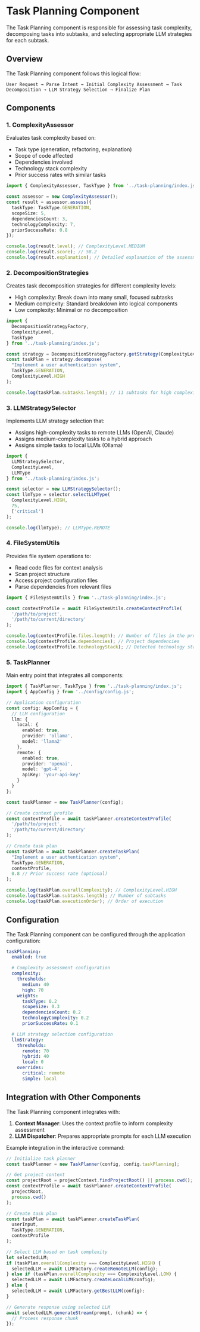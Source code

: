 # Task Planning Component

The Task Planning component is responsible for assessing task complexity, decomposing tasks into subtasks, and selecting appropriate LLM strategies for each subtask.

## Overview

The Task Planning component follows this logical flow:

```
User Request → Parse Intent → Initial Complexity Assessment → Task Decomposition → LLM Strategy Selection → Finalize Plan
```

## Components

### 1. ComplexityAssessor

Evaluates task complexity based on:
- Task type (generation, refactoring, explanation)
- Scope of code affected
- Dependencies involved
- Technology stack complexity
- Prior success rates with similar tasks

```typescript
import { ComplexityAssessor, TaskType } from '../task-planning/index.js';

const assessor = new ComplexityAssessor();
const result = assessor.assess({
  taskType: TaskType.GENERATION,
  scopeSize: 5,
  dependenciesCount: 3,
  technologyComplexity: 7,
  priorSuccessRate: 0.8
});

console.log(result.level); // ComplexityLevel.MEDIUM
console.log(result.score); // 58.2
console.log(result.explanation); // Detailed explanation of the assessment
```

### 2. DecompositionStrategies

Creates task decomposition strategies for different complexity levels:
- High complexity: Break down into many small, focused subtasks
- Medium complexity: Standard breakdown into logical components
- Low complexity: Minimal or no decomposition

```typescript
import { 
  DecompositionStrategyFactory, 
  ComplexityLevel, 
  TaskType 
} from '../task-planning/index.js';

const strategy = DecompositionStrategyFactory.getStrategy(ComplexityLevel.HIGH);
const taskPlan = strategy.decompose(
  "Implement a user authentication system",
  TaskType.GENERATION,
  ComplexityLevel.HIGH
);

console.log(taskPlan.subtasks.length); // 11 subtasks for high complexity
```

### 3. LLMStrategySelector

Implements LLM strategy selection that:
- Assigns high-complexity tasks to remote LLMs (OpenAI, Claude)
- Assigns medium-complexity tasks to a hybrid approach
- Assigns simple tasks to local LLMs (Ollama)

```typescript
import { 
  LLMStrategySelector, 
  ComplexityLevel, 
  LLMType 
} from '../task-planning/index.js';

const selector = new LLMStrategySelector();
const llmType = selector.selectLLMType(
  ComplexityLevel.HIGH,
  75,
  ['critical']
);

console.log(llmType); // LLMType.REMOTE
```

### 4. FileSystemUtils

Provides file system operations to:
- Read code files for context analysis
- Scan project structure
- Access project configuration files
- Parse dependencies from relevant files

```typescript
import { FileSystemUtils } from '../task-planning/index.js';

const contextProfile = await FileSystemUtils.createContextProfile(
  '/path/to/project',
  '/path/to/current/directory'
);

console.log(contextProfile.files.length); // Number of files in the project
console.log(contextProfile.dependencies); // Project dependencies
console.log(contextProfile.technologyStack); // Detected technology stack
```

### 5. TaskPlanner

Main entry point that integrates all components:

```typescript
import { TaskPlanner, TaskType } from '../task-planning/index.js';
import { AppConfig } from '../config/config.js';

// Application configuration
const config: AppConfig = {
  // LLM configuration
  llm: {
    local: {
      enabled: true,
      provider: 'ollama',
      model: 'llama2'
    },
    remote: {
      enabled: true,
      provider: 'openai',
      model: 'gpt-4',
      apiKey: 'your-api-key'
    }
  }
};

const taskPlanner = new TaskPlanner(config);

// Create context profile
const contextProfile = await taskPlanner.createContextProfile(
  '/path/to/project',
  '/path/to/current/directory'
);

// Create task plan
const taskPlan = await taskPlanner.createTaskPlan(
  "Implement a user authentication system",
  TaskType.GENERATION,
  contextProfile,
  0.8 // Prior success rate (optional)
);

console.log(taskPlan.overallComplexity); // ComplexityLevel.HIGH
console.log(taskPlan.subtasks.length); // Number of subtasks
console.log(taskPlan.executionOrder); // Order of execution
```

## Configuration

The Task Planning component can be configured through the application configuration:

```yaml
taskPlanning:
  enabled: true

  # Complexity assessment configuration
  complexity:
    thresholds:
      medium: 40
      high: 70
    weights:
      taskType: 0.2
      scopeSize: 0.3
      dependenciesCount: 0.2
      technologyComplexity: 0.2
      priorSuccessRate: 0.1

  # LLM strategy selection configuration
  llmStrategy:
    thresholds:
      remote: 70
      hybrid: 40
      local: 0
    overrides:
      critical: remote
      simple: local
```

## Integration with Other Components

The Task Planning component integrates with:

1. **Context Manager**: Uses the context profile to inform complexity assessment
2. **LLM Dispatcher**: Prepares appropriate prompts for each LLM execution

Example integration in the interactive command:

```typescript
// Initialize task planner
const taskPlanner = new TaskPlanner(config, config.taskPlanning);

// Get project context
const projectRoot = projectContext.findProjectRoot() || process.cwd();
const contextProfile = await taskPlanner.createContextProfile(
  projectRoot,
  process.cwd()
);

// Create task plan
const taskPlan = await taskPlanner.createTaskPlan(
  userInput,
  TaskType.GENERATION,
  contextProfile
);

// Select LLM based on task complexity
let selectedLLM;
if (taskPlan.overallComplexity === ComplexityLevel.HIGH) {
  selectedLLM = await LLMFactory.createRemoteLLM(config);
} else if (taskPlan.overallComplexity === ComplexityLevel.LOW) {
  selectedLLM = await LLMFactory.createLocalLLM(config);
} else {
  selectedLLM = await LLMFactory.getBestLLM(config);
}

// Generate response using selected LLM
await selectedLLM.generateStream(prompt, (chunk) => {
  // Process response chunk
});
```
